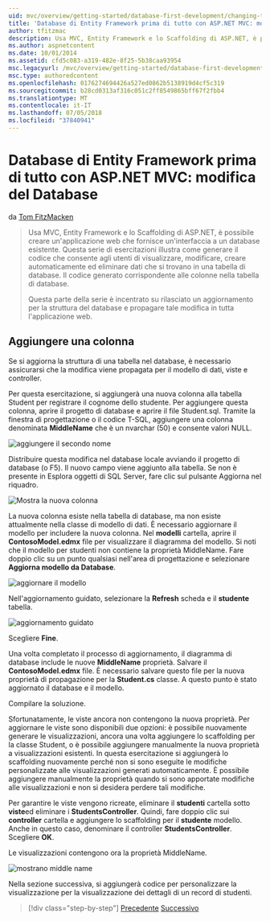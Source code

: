 ```yaml
---
uid: mvc/overview/getting-started/database-first-development/changing-the-database
title: 'Database di Entity Framework prima di tutto con ASP.NET MVC: modifica del Database | Microsoft Docs'
author: tfitzmac
description: Usa MVC, Entity Framework e lo Scaffolding di ASP.NET, è possibile creare un'applicazione web che fornisce un'interfaccia a un database esistente. Questa esercitazione seri...
ms.author: aspnetcontent
ms.date: 10/01/2014
ms.assetid: cfd5c083-a319-482e-8f25-5b38caa93954
msc.legacyurl: /mvc/overview/getting-started/database-first-development/changing-the-database
msc.type: authoredcontent
ms.openlocfilehash: 0176274694426a527ed0862b5138919d4cf5c319
ms.sourcegitcommit: b28cd0313af316c051c2ff8549865bff67f2fbb4
ms.translationtype: MT
ms.contentlocale: it-IT
ms.lasthandoff: 07/05/2018
ms.locfileid: "37840941"
---
```

<a name="ef-database-first-with-aspnet-mvc-changing-the-database"></a>Database di Entity Framework prima di tutto con ASP.NET MVC: modifica del Database
====================
da [Tom FitzMacken](https://github.com/tfitzmac)

> Usa MVC, Entity Framework e lo Scaffolding di ASP.NET, è possibile creare un'applicazione web che fornisce un'interfaccia a un database esistente. Questa serie di esercitazioni illustra come generare il codice che consente agli utenti di visualizzare, modificare, creare automaticamente ed eliminare dati che si trovano in una tabella di database. Il codice generato corrispondente alle colonne nella tabella di database.
> 
> Questa parte della serie è incentrato su rilasciato un aggiornamento per la struttura del database e propagare tale modifica in tutta l'applicazione web.


## <a name="add-a-column"></a>Aggiungere una colonna

Se si aggiorna la struttura di una tabella nel database, è necessario assicurarsi che la modifica viene propagata per il modello di dati, viste e controller.

Per questa esercitazione, si aggiungerà una nuova colonna alla tabella Student per registrare il cognome dello studente. Per aggiungere questa colonna, aprire il progetto di database e aprire il file Student.sql. Tramite la finestra di progettazione o il codice T-SQL, aggiungere una colonna denominata **MiddleName** che è un nvarchar (50) e consente valori NULL.

![aggiungere il secondo nome](changing-the-database/_static/image1.png)

Distribuire questa modifica nel database locale avviando il progetto di database (o F5). Il nuovo campo viene aggiunto alla tabella. Se non è presente in Esplora oggetti di SQL Server, fare clic sul pulsante Aggiorna nel riquadro.

![Mostra la nuova colonna](changing-the-database/_static/image2.png)

La nuova colonna esiste nella tabella di database, ma non esiste attualmente nella classe di modello di dati. È necessario aggiornare il modello per includere la nuova colonna. Nel **modelli** cartella, aprire il **ContosoModel.edmx** file per visualizzare il diagramma del modello. Si noti che il modello per studenti non contiene la proprietà MiddleName. Fare doppio clic su un punto qualsiasi nell'area di progettazione e selezionare **Aggiorna modello da Database**.

![aggiornare il modello](changing-the-database/_static/image3.png)

Nell'aggiornamento guidato, selezionare la **Refresh** scheda e il **studente** tabella.

![aggiornamento guidato](changing-the-database/_static/image4.png)

Scegliere **Fine**.

Una volta completato il processo di aggiornamento, il diagramma di database include le nuove **MiddleName** proprietà. Salvare il **ContosoModel.edmx** file. È necessario salvare questo file per la nuova proprietà di propagazione per la **Student.cs** classe. A questo punto è stato aggiornato il database e il modello.

Compilare la soluzione.

Sfortunatamente, le viste ancora non contengono la nuova proprietà. Per aggiornare le viste sono disponibili due opzioni: è possibile nuovamente generare le visualizzazioni, ancora una volta aggiungere lo scaffolding per la classe Student, o è possibile aggiungere manualmente la nuova proprietà a visualizzazioni esistenti. In questa esercitazione si aggiungerà lo scaffolding nuovamente perché non si sono eseguite le modifiche personalizzate alle visualizzazioni generati automaticamente. È possibile aggiungere manualmente la proprietà quando si sono apportate modifiche alle visualizzazioni e non si desidera perdere tali modifiche.

Per garantire le viste vengono ricreate, eliminare il **studenti** cartella sotto **viste**ed eliminare i **StudentsController**. Quindi, fare doppio clic sui **controller** cartella e aggiungere lo scaffolding per il **studente** modello. Anche in questo caso, denominare il controller **StudentsController**. Scegliere **OK**.

Le visualizzazioni contengono ora la proprietà MiddleName.

![mostrano middle name](changing-the-database/_static/image5.png)

Nella sezione successiva, si aggiungerà codice per personalizzare la visualizzazione per la visualizzazione dei dettagli di un record di studenti.

> [!div class="step-by-step"]
> [Precedente](generating-views.md)
> [Successivo](customizing-a-view.md)
